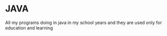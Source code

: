 # JAVA
All my programs doing in java in my school years and they are used only for education and learning
